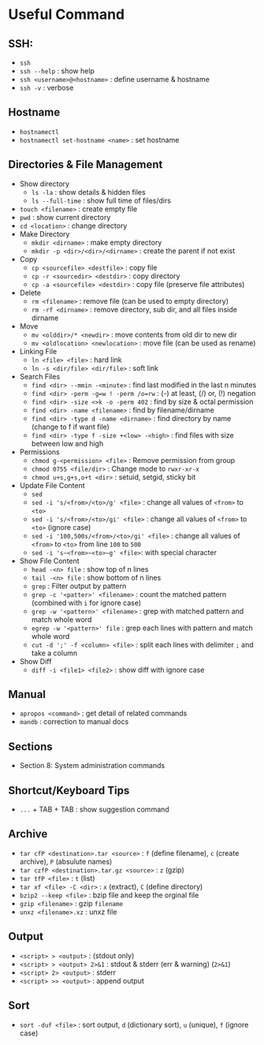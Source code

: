 # Useful Command

## SSH:

* `ssh`
* `ssh --help` : show help
* `ssh <username>@<hostname>` : define username & hostname
* `ssh -v` : verbose

## Hostname

* `hostnamectl`
* `hostnamectl set-hostname <name>` : set hostname

## Directories & File Management

* Show directory
  * `ls -la` : show details & hidden files
  * `ls --full-time` : show full time of files/dirs
* `touch <filename>` : create empty file
* `pwd` : show current directory
* `cd <location>` : change directory
* Make Directory
  * `mkdir <dirname>` : make empty directory
  * `mkdir -p <dir>/<dir>/<dirname>` : create the parent if not exist
* Copy
  * `cp <sourcefile> <destfile>` : copy file
  * `cp -r <sourcedir> <destdir>` : copy directory
  * `cp -a <sourcefile> <destdir>` : copy file (preserve file attributes)
* Delete
  * `rm <filename>` : remove file (can be used to empty directory)
  * `rm -rf <dirname>` : remove directory, sub dir, and all files inside dirname
* Move
  * `mv <olddir>/* <newdir>` : move contents from old dir to new dir
  * `mv <oldlocation> <newlocation>` : move file (can be used as rename)
* Linking File
  * `ln <file> <file>` : hard link
  * `ln -s <dir/file> <dir/file>` : soft link
* Search Files
  * `find <dir> --mmin -<minute>` : find last modified in the last n minutes
  * `find <dir> -perm -g=w ! -perm /o=rw` : (-) at least, (/) or, (!) negation
  * `find <dir> -size <>k -o -perm 402` : find by size & octal permission
  * `find <dir> -name <filename>` : find by filename/dirname
  * `find <dir> -type d -name <dirname>` : find directory by name (change to f if want file)
  * `find <dir> -type f -size +<low> -<high>` : find files with size between low and high
* Permissions
  * `chmod g-<permission> <file>` : Remove permission from group
  * `chmod 0755 <file/dir>` : Change mode to `rwxr-xr-x`
  * `chmod u+s,g+s,o+t <dir>` : setuid, setgid, sticky bit
* Update File Content
  * `sed`
  * `sed -i 's/<from>/<to>/g' <file>` : change all values of `<from>` to `<to>`
  * `sed -i 's/<from>/<to>/gi' <file>` : change all values of `<from>` to `<to>` (ignore case)
  * `sed -i '100,500s/<from>/<to>/gi' <file>` : change all values of `<from>` to `<to>` from line `100` to `500`
  * `sed -i 's~<from>~<to>~g' <file>`: with special character
* Show File Content
  * `head -<n> file` : show top of n lines
  * `tail -<n> file` : show bottom of n lines
  * `grep` : Filter output by pattern
  * `grep -c '<patter>' <filename>` : count the matched pattern (combined with `i` for ignore case)
  * `grep -w '<pattern>' <filename>` : grep with matched pattern and match whole word
  * `egrep -w '<pattern>' file` : grep each lines with pattern and match whole word
  * `cut -d ';' -f <column> <file>` : split each lines with delimiter `;` and take a column
* Show Diff
  * `diff -i <file1> <file2>` : show diff with ignore case

## Manual

* `apropos <command>` : get detail of related commands
* `mandb` : correction to manual docs

## Sections

* Section 8: System administration commands

## Shortcut/Keyboard Tips

* `...` + TAB + TAB : show suggestion command

## Archive

* `tar cfP <destination>.tar <source>` : `f` (define filename), `c` (create archive), `P` (absulute names)
* `tar czfP <destination>.tar.gz <source>` : `z` (gzip)
* `tar tfP <file>` : `t` (list)
* `tar xf <file> -C <dir>` : `x` (extract), `C` (define directory)
* `bzip2 --keep <file>` : bzip file and keep the orginal file
* `gzip <filename>` : gzip `filename`
* `unxz <filename>.xz` : unxz file

## Output

* `<script> > <output>` : (stdout only)
* `<script> > <output> 2>&1` : stdout & stderr (err & warning) (`2>&1`)
* `<script> 2> <output>` : stderr
* `<script> >> <output>` : append output

## Sort

* `sort -duf <file>` : sort output, `d` (dictionary sort), `u` (unique), `f` (ignore case)
